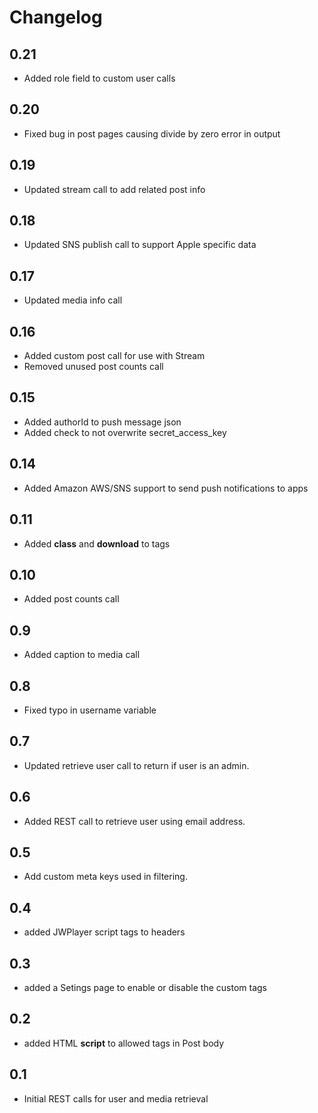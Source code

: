# Changelog

## 0.21
- Added role field to custom user calls

## 0.20
- Fixed bug in post pages causing divide by zero error in output

## 0.19
- Updated stream call to add related post info

## 0.18
- Updated SNS publish call to support Apple specific data

## 0.17
- Updated media info call

## 0.16
- Added custom post call for use with Stream
- Removed unused post counts call

## 0.15
- Added authorId to push message json
- Added check to not overwrite secret_access_key

## 0.14
- Added Amazon AWS/SNS support to send push notifications to apps

## 0.11
- Added **class** and **download** to <a> tags

## 0.10
- Added post counts call

## 0.9
- Added caption to media call

## 0.8
- Fixed typo in username variable

## 0.7
- Updated retrieve user call to return if user is an admin.

## 0.6
- Added REST call to retrieve user using email address.

## 0.5
- Add custom meta keys used in filtering.

## 0.4
- added JWPlayer script tags to headers

## 0.3
- added a Setings page to enable or disable the custom tags

## 0.2
- added HTML **script** to allowed tags in Post body

## 0.1
- Initial REST calls for user and media retrieval
